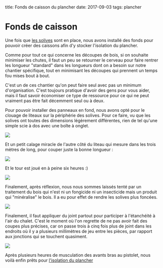 title: Fonds de caisson du plancher
date: 2017-09-03
tags: plancher

# Fonds de caisson

Une fois que [les solives]({filename}/chalet/plancher_solives.md) sont en place, nous avons installé des fonds pour pouvoir créer des caissons afin d'y stocker l'isolation du plancher.

Comme pour tout ce qui concerne les découpes de bois, si on souhaite minimiser les chutes, il faut un peu se retourner le cerveau pour faire rentrer les longueur "standard" dans les longueurs dont on a besoin sur notre chantier spécifique, tout en minimisant les découpes qui prennent un temps fou mises bout à bout.

C'est un de ces chantier qu'on peut faire seul avec pas un minimum d'organisation. C'est toujours pratique d'avoir des gens pour vous aider, mais il faut savoir économiser ce type de ressource pour ce qui ne peut vraiment pas être fait décemment seul ou à deux.

Pour pouvoir installer des panneaux en fond, nous avons opté pour le clouage de liteaux sur la périphérie des solives. Pour ce faire, vu que les solives ont toutes des dimensions légèrement différentes, rien de tel qu'une simple scie à dos avec une boîte à onglet.

<img src="images/chalet/plancher/coupe_liteaux1.JPG"/>

Et un petit calage miracle de l'autre côté du liteau qui mesure dans les trois mètres de long, pour couper juste la bonne longueur :

<img src="images/chalet/plancher/coupe_liteaux2.JPG"/>

Et le tour est joué en à peine six heures :)

<img src="images/chalet/plancher/rendu_liteaux.JPG"/>

Finalement, après réflexion, nous nous sommes laissés tenté par un traitement du bois qui n'est ni un fongicide ni un insecticide mais un produit qui "minéralise" le bois. Il a eu pour effet de rendre les solives plus foncées.

<img src="images/chalet/plancher/caisson_traitement.JPG"/>

Finalement, il faut appliquer du joint partout pour participer à l'étanchéité à l'air du chalet. C'est le moment où l'on regrette de ne pas avoir fait des coupes plus précises, car on passe trois à cinq fois plus de joint dans les endroits où il y a plusieurs millimètres de jeu entre les pièces, par rapport aux jonctions qui se touchent quasiment.

<img src="images/chalet/plancher/joints.JPG"/>

Après plusieurs heures de musculation des avants bras au pistolet, nous voilà enfin prêts pour [l'isolation du plancher]({filename}/chalet/plancher_isolation.md)

